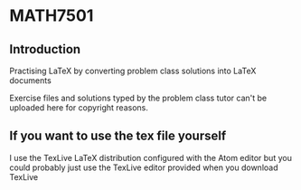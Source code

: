 # MATH7501

## Introduction 
Practising LaTeX by converting problem class solutions into LaTeX documents

Exercise files and solutions typed by the problem class tutor can't be uploaded here for copyright reasons. 

## If you want to use the tex file yourself 
I use the TexLive LaTeX distribution configured with the Atom editor but you could probably just use the TexLive editor provided 
when you download TexLive
